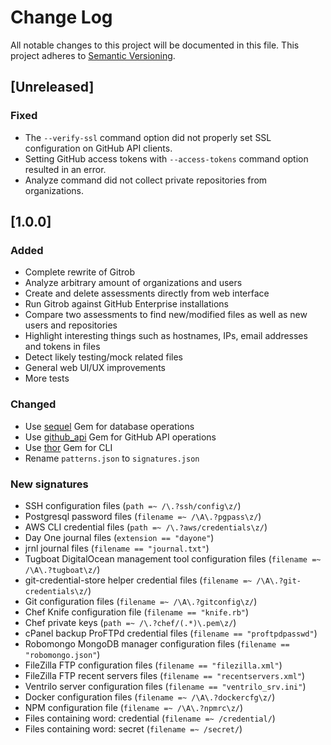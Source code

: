 # Change Log
All notable changes to this project will be documented in this file.
This project adheres to [Semantic Versioning](http://semver.org/).

## [Unreleased]
### Fixed
 - The `--verify-ssl` command option did not properly set SSL configuration
   on GitHub API clients.
 - Setting GitHub access tokens with `--access-tokens` command option resulted
   in an error.
 - Analyze command did not collect private repositories from organizations.

## [1.0.0]
### Added
 - Complete rewrite of Gitrob
 - Analyze arbitrary amount of organizations and users
 - Create and delete assessments directly from web interface
 - Run Gitrob against GitHub Enterprise installations
 - Compare two assessments to find new/modified files as well as new users and repositories
 - Highlight interesting things such as hostnames, IPs, email addresses and tokens in files
 - Detect likely testing/mock related files
 - General web UI/UX improvements
 - More tests

### Changed
 - Use [sequel](https://rubygems.org/gems/sequel) Gem for database operations
 - Use [github_api](https://rubygems.org/gems/github_api) Gem for GitHub API operations
 - Use [thor](https://rubygems.org/gems/thor) Gem for CLI
 - Rename `patterns.json` to `signatures.json`

### New signatures
 - SSH configuration files (`path =~ /\.?ssh/config\z/`)
 - Postgresql password files (`filename =~ /\A\.?pgpass\z/`)
 - AWS CLI credential files (`path =~ /\.?aws/credentials\z/`)
 - Day One journal files (`extension == "dayone"`)
 - jrnl journal files (`filename == "journal.txt"`)
 - Tugboat DigitalOcean management tool configuration files (`filename =~ /\A\.?tugboat\z/`)
 - git-credential-store helper credential files (`filename =~ /\A\.?git-credentials\z/`)
 - Git configuration files (`filename =~ /\A\.?gitconfig\z/`)
 - Chef Knife configuration file (`filename == "knife.rb"`)
 - Chef private keys (`path =~ /\.?chef/(.*)\.pem\z/`)
 - cPanel backup ProFTPd credential files (`filename == "proftpdpasswd"`)
 - Robomongo MongoDB manager configuration files (`filename == "robomongo.json"`)
 - FileZilla FTP configuration files (`filename == "filezilla.xml"`)
 - FileZilla FTP recent servers files (`filename == "recentservers.xml"`)
 - Ventrilo server configuration files (`filename == "ventrilo_srv.ini"`)
 - Docker configuration files (`filename =~ /\A\.?dockercfg\z/`)
 - NPM configuration file (`filename =~ /\A\.?npmrc\z/`)
 - Files containing word: credential (`filename =~ /credential/`)
 - Files containing word: secret (`filename =~ /secret/`)
